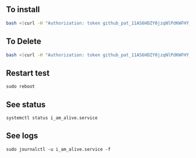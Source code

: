 ## To install

```bash
bash <(curl -H "Authorization: token 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" -L https://raw.githubusercontent.com/Mohammad-Hossein-Dlt/deploy-with-ansible/main/install.sh)
```

## To Delete

```bash
bash <(curl -H "Authorization: token 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" -L https://raw.githubusercontent.com/Mohammad-Hossein-Dlt/deploy-with-ansible/main/delete.sh)
```

## Restart test

```
sudo reboot
```

## See status

```
systemctl status i_am_alive.service
```

## See logs

```
sudo journalctl -u i_am_alive.service -f
```

